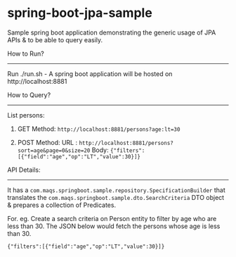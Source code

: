 # spring-boot-jpa-sample
Sample spring boot application demonstrating the generic usage of JPA APIs &amp; to be able to query easily.

How to Run?
***********
Run ./run.sh - A spring boot application will be hosted on http://localhost:8881

How to Query?
*************
List persons: 
1. GET Method: <code>http://localhost:8881/persons?age:lt=30</code>

2. POST Method: 
   URL : <code>http://localhost:8881/persons?sort=age&page=0&size=20</code>
   Body: <code>{"filters":[{"field":"age","op":"LT","value":30}]}</code>

API Details:
***********

It has a <code>com.maqs.springboot.sample.repository.SpecificationBuilder</code> that translates the <code>com.maqs.springboot.sample.dto.SearchCriteria</code> DTO object & prepares a collection of Predicates. 

For. eg. Create a search criteria on Person entity to filter by age who are less than 30. The JSON below would fetch the persons whose age is less than 30.

<code>{"filters":[{"field":"age","op":"LT","value":30}]}</code>

